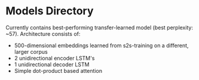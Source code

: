 # Models Directory
Currently contains best-performing transfer-learned model (best perplexity: ~57).
Architecture consists of:

* 500-dimensional embeddings learned from s2s-training on a different, larger corpus
* 2 unidirectional encoder LSTM's
* 1 unidirectional decoder LSTM
* Simple dot-product based attention
